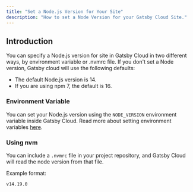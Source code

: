 ```yaml
---
title: "Set a Node.js Version for Your Site"
description: "How to set a Node Version for your Gatsby Cloud Site."
---
```


## Introduction

You can specify a Node.js version for site in Gatsby Cloud in two different ways, by environment variable or .nvmrc file. If you don't set a Node version, Gatsby cloud will use the following defaults:

- The default Node.js version is 14.
- If you are using npm 7, the default is 16.

### Environment Variable

You can set your Node.js version using the `NODE_VERSION` environment variable inside Gatsby Cloud. Read more about setting environment variables [here](../../reference/cloud/managing-environment-variables).

### Using nvm

You can include a `.nvmrc` file in your project repository, and Gatsby Cloud will read the node version from that file.

Example format:

```javascript:title=.nvmrc
v14.19.0
```

